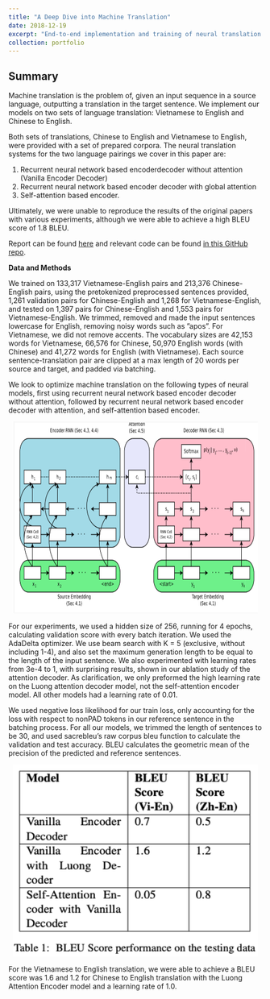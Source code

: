 ```yaml
---
title: "A Deep Dive into Machine Translation"
date: 2018-12-19
excerpt: "End-to-end implementation and training of neural translation machine models.<br/><img src='/images/MTarch.png' style='width:395px;height:200px;'>"
collection: portfolio
---
```


## Summary

Machine translation is the problem of, given an input sequence in a source language, outputting a translation in the target sentence. We implement our models on two sets of language translation: Vietnamese to English and Chinese to English.

Both sets of translations, Chinese to English and Vietnamese to English, were provided with a set of prepared corpora. The neural translation systems for the two language pairings we cover in this paper are:
1. Recurrent neural network based encoderdecoder without attention (Vanilla Encoder Decoder) 
2. Recurrent neural network based encoder decoder with global attention 
3. Self-attention based encoder. 

Ultimately, we were unable to reproduce the results of the original papers with various experiments, although we were able to achieve a high BLEU score of 1.8 BLEU.

Report can be found [here](https://github.com/zivschwartz/Machine-Translation-Systems/blob/master/1011_Final_Report.pdf) and relevant code can be found [in this GitHub repo](https://github.com/zivschwartz/Machine-Translation-Systems).

**Data and Methods** 

We trained on 133,317 Vietnamese-English pairs and 213,376 Chinese-English pairs, using the pretokenized preprocessed sentences provided, 1,261 validation pairs for Chinese-English and 1,268 for Vietnamese-English, and tested on 1,397 pairs for Chinese-English and 1,553 pairs for Vietnamese-English. We trimmed, removed and made the input sentences lowercase for English, removing noisy words such as ”apos”. For Vietnamese, we did not remove accents. The vocabulary sizes are 42,153 words for Vietnamese, 66,576 for Chinese, 50,970 English words (with Chinese) and 41,272 words for English (with Vietnamese). Each source sentence-translation pair are clipped at a max length of 20 words per source and target, and padded via batching.

We look to optimize machine translation on the following types of neural models, first using recurrent neural network based encoder decoder without attention, followed by recurrent neural network based encoder decoder with attention, and self-attention based encoder. 

<p align="center">
  <img width="485.5" height="381" src="/images/MTarch.png">
</p>

For our experiments, we used a hidden size of 256, running for 4 epochs, calculating validation score with every batch iteration. We used the AdaDelta optimizer. We use beam search with K = 5 (exclusive, without including 1-4), and also set the maximum generation length to be equal to the length of the input sentence. We also experimented with learning rates from 3e-4 to 1, with surprising results, shown in our ablation study of the attention decoder. As clarification, we only preformed the high learning rate on the Luong attention decoder model, not the self-attention encoder model. All other models had a learning rate of 0.01.

We used negative loss likelihood for our train loss, only accounting for the loss with respect to nonPAD tokens in our reference sentence in the batching process. For all our models, we trimmed the length of sentences to be 30, and used sacrebleu’s raw corpus bleu function to calculate the validation and test accuracy. BLEU calculates the geometric mean of the precision of the predicted and reference sentences.

<p align="center">
  <img width="485.5" height="381" src="/images/MTeval.png">
</p>

For the Vietnamese to English translation, we were able to achieve a BLEU score was 1.6 and 1.2 for Chinese to English translation with the Luong Attention Encoder model and a learning rate of 1.0.
